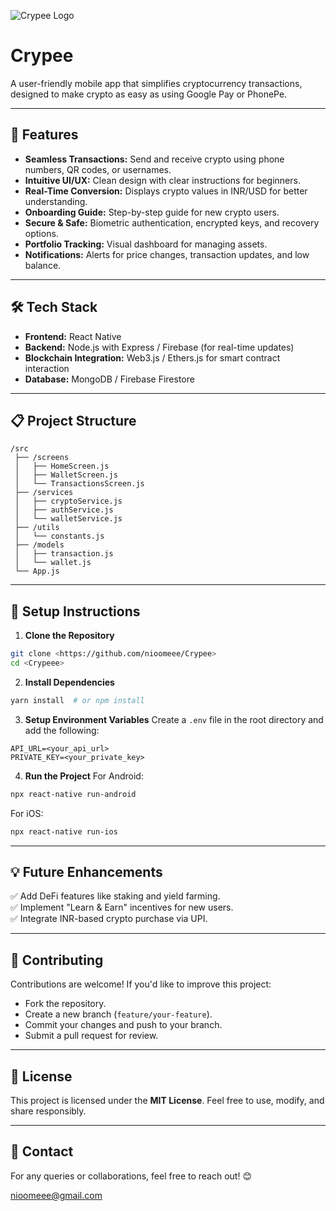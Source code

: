 ![Crypee Logo](<>)

# Crypee

A user-friendly mobile app that simplifies cryptocurrency transactions, designed to make crypto as easy as using Google Pay or PhonePe.

---

## 🚀 Features
- **Seamless Transactions:** Send and receive crypto using phone numbers, QR codes, or usernames.
- **Intuitive UI/UX:** Clean design with clear instructions for beginners.
- **Real-Time Conversion:** Displays crypto values in INR/USD for better understanding.
- **Onboarding Guide:** Step-by-step guide for new crypto users.
- **Secure & Safe:** Biometric authentication, encrypted keys, and recovery options.
- **Portfolio Tracking:** Visual dashboard for managing assets.
- **Notifications:** Alerts for price changes, transaction updates, and low balance.

---

## 🛠️ Tech Stack
- **Frontend:** React Native
- **Backend:** Node.js with Express / Firebase (for real-time updates)
- **Blockchain Integration:** Web3.js / Ethers.js for smart contract interaction
- **Database:** MongoDB / Firebase Firestore

---

## 📋 Project Structure
```
/src
 ├── /screens
 │   ├── HomeScreen.js
 │   ├── WalletScreen.js
 │   └── TransactionsScreen.js
 ├── /services
 │   ├── cryptoService.js
 │   ├── authService.js
 │   └── walletService.js
 ├── /utils
 │   └── constants.js
 ├── /models
 │   ├── transaction.js
 │   └── wallet.js
 └── App.js
```

---

## 🔧 Setup Instructions
1. **Clone the Repository**
```bash
git clone <https://github.com/nioomeee/Crypee>
cd <Crypeee>
```
2. **Install Dependencies**
```bash
yarn install  # or npm install
```
3. **Setup Environment Variables**
Create a `.env` file in the root directory and add the following:
```
API_URL=<your_api_url>
PRIVATE_KEY=<your_private_key>
```
4. **Run the Project**
For Android:
```bash
npx react-native run-android
```
For iOS:
```bash
npx react-native run-ios
```

---

## 💡 Future Enhancements
✅ Add DeFi features like staking and yield farming.  
✅ Implement "Learn & Earn" incentives for new users.  
✅ Integrate INR-based crypto purchase via UPI.  

---

## 🤝 Contributing
Contributions are welcome! If you'd like to improve this project:
- Fork the repository.
- Create a new branch (`feature/your-feature`).
- Commit your changes and push to your branch.
- Submit a pull request for review.

---

## 📄 License
This project is licensed under the **MIT License**. Feel free to use, modify, and share responsibly.

---

## 📧 Contact
For any queries or collaborations, feel free to reach out! 😊

nioomeee@gmail.com
